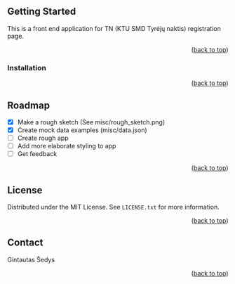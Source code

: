 ## Getting Started

This is a front end application for TN (KTU SMD Tyrėjų naktis) registration page.

<p align="right">(<a href="#readme-top">back to top</a>)</p>

### Installation

<p align="right">(<a href="#readme-top">back to top</a>)</p>

## Roadmap

- [x] Make a rough sketch (See misc/rough_sketch.png)
- [X] Create mock data examples (misc/data.json)
- [ ] Create rough app
- [ ] Add more elaborate styling to app
- [ ] Get feedback

<p align="right">(<a href="#readme-top">back to top</a>)</p>

## License

Distributed under the MIT License. See `LICENSE.txt` for more information.

<p align="right">(<a href="#readme-top">back to top</a>)</p>

## Contact

Gintautas Šedys

<p align="right">(<a href="#readme-top">back to top</a>)</p>
